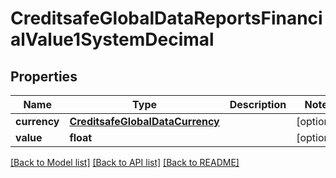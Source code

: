 # CreditsafeGlobalDataReportsFinancialValue1SystemDecimal

## Properties
Name | Type | Description | Notes
------------ | ------------- | ------------- | -------------
**currency** | [**CreditsafeGlobalDataCurrency**](CreditsafeGlobalDataCurrency.md) |  | [optional] 
**value** | **float** |  | [optional] 

[[Back to Model list]](../README.md#documentation-for-models) [[Back to API list]](../README.md#documentation-for-api-endpoints) [[Back to README]](../README.md)

